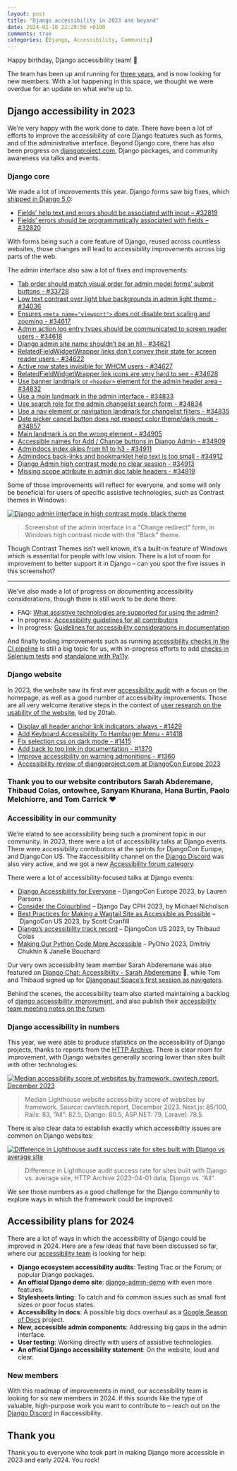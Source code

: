 ```yaml
---
layout: post
title: "Django accessibility in 2023 and beyond"
date: 2024-02-10 22:29:58 +0100
comments: true
categories: [Django, Accessibility, Community]
---
```


Happy birthday, Django accessibility team! 🌈

<!-- more -->

The team has been up and running for [three years](https://github.com/django/deps/pull/69#event-4314066071), and is now looking for new members. With a lot happening in this space, we thought we were overdue for an update on what we’re up to.

## Django accessibility in 2023

We’re very happy with the work done to date. There have been a lot of efforts to improve the accessibility of core Django features such as forms, and of the administrative interface. Beyond Django core, there has also been progress on [djangoproject.com](https://www.djangoproject.com/), Django packages, and community awareness via talks and events.

### Django core

We made a lot of improvements this year. Django forms saw big fixes, which [shipped in Django 5.0](https://docs.djangoproject.com/en/5.0/releases/5.0/#forms):

- [Fields’ help text and errors should be associated with input – #32819](https://code.djangoproject.com/ticket/32819)
- [Fields’ errors should be programmatically associated with fields – #32820](https://code.djangoproject.com/ticket/32820)

With forms being such a core feature of Django, reused across countless websites, those changes will lead to accessibility improvements across big parts of the web.

The admin interface also saw a lot of fixes and improvements:

- [Tab order should match visual order for admin model forms’ submit buttons - #33728](https://code.djangoproject.com/ticket/33728)
- [Low text contrast over light blue backgrounds in admin light theme - #34036](https://code.djangoproject.com/ticket/34036)
- [Ensures `<meta name="viewport">` does not disable text scaling and zooming - #34617](https://code.djangoproject.com/ticket/34617)
- [Admin action log entry types should be communicated to screen reader users - #34618](https://code.djangoproject.com/ticket/34618)
- [Django admin site name shouldn’t be an h1 - #34621](https://code.djangoproject.com/ticket/34621)
- [RelatedFieldWidgetWrapper links don’t convey their state for screen reader users - #34622](https://code.djangoproject.com/ticket/34622)
- [Active row states invisible for WHCM users - #34627](https://code.djangoproject.com/ticket/34627)
- [RelatedFieldWidgetWrapper link icons are very hard to see - #34628](https://code.djangoproject.com/ticket/34628)
- [Use banner landmark or `<header>` element for the admin header area - #34832](https://code.djangoproject.com/ticket/34832)
- [Use a main landmark in the admin interface - #34833](https://code.djangoproject.com/ticket/34833)
- [Use search role for the admin changelist search form - #34834](https://code.djangoproject.com/ticket/34834)
- [Use a nav element or navigation landmark for changelist filters - #34835](https://code.djangoproject.com/ticket/34835)
- [Date picker cancel button does not respect color theme/dark mode - #34857](https://code.djangoproject.com/ticket/34857)
- [Main landmark is on the wrong element - #34905](https://code.djangoproject.com/ticket/34905)
- [Accessible names for Add / Change buttons in Django Admin - #34909](https://code.djangoproject.com/ticket/34909)
- [Admindocs index skips from h1 to h3 - #34911](https://code.djangoproject.com/ticket/34911)
- [Admindocs back-links and bookmarklet help text is too small - #34912](https://code.djangoproject.com/ticket/34912)
- [Django Admin high contrast mode no clear session - #34913](https://code.djangoproject.com/ticket/34913)
- [Missing scope attribute in admin doc table headers - #34919](https://code.djangoproject.com/ticket/34919)

Some of those improvements will reflect for everyone, and some will only be beneficial for users of specific assistive technologies, such as Contrast themes in Windows:

[![Django admin interface in high contrast mode, black theme](/images/blog/django-accessibility-in-2023-and-beyond/high-contrast-mode-django.png)](/images/blog/django-accessibility-in-2023-and-beyond/high-contrast-mode-django.png)

> Screenshot of the admin interface in a "Change redirect" form, in Windows high contrast mode with the "Black" theme.

Though Contrast Themes isn’t well known, it’s a built-in feature of Windows which is essential for people with low vision. There is a lot of room for improvement to better support it in Django – can you spot the five issues in this screenshot?

---

We’ve also made a lot of progress on documenting accessibility considerations, though there is still work to be done there:

- FAQ: [What assistive technologies are supported for using the admin?](https://docs.djangoproject.com/en/5.0/faq/admin/#what-assistive-technologies-are-supported-for-using-the-admin)
- In progress: [Accessibility guidelines for all contributors](https://github.com/django/django/pull/17338)
- In progress: [Guidelines for accessibility considerations in documentation](https://github.com/django/django/pull/17340)

And finally tooling improvements such as running [accessibility checks in the CI pipeline](https://code.djangoproject.com/ticket/33620) is still a big topic for us, with in-progress efforts to add [checks in Selenium tests](https://github.com/django/django/pull/17074) and [standalone with Pa11y](https://github.com/django/django/pull/16115).

### Django website

In 2023, the website saw its first ever [accessibility audit](https://github.com/django/djangoproject.com/issues/1381) with a focus on the homepage, as well as a good number of accessibility improvements. Those are all very welcome iterative steps in the context of [user research on the usability of the website](https://forum.djangoproject.com/t/at-what-point-is-the-work-on-the-ux-of-the-django-website/25981), led by 20tab.

- [Display all header anchor link indicators, always - #1429](https://github.com/django/djangoproject.com/pull/1429)
- [Add Keyboard Accessibility To Hamburger Menu - #1418](https://github.com/django/djangoproject.com/pull/1418)
- [Fix selection css on dark mode - #1415](https://github.com/django/djangoproject.com/pull/1415)
- [Add back to top link in documentation - #1370](https://github.com/django/djangoproject.com/pull/1370)
- [Improve accessibility on warning admonitions - #1360](https://github.com/django/djangoproject.com/pull/1360)
- [Accessibility review of djangoproject.com at DjangoCon Europe 2023](https://github.com/django/djangoproject.com/issues/1381)

### Thank you to our website contributors Sarah Abderemane, Thibaud Colas, ontowhee, Sanyam Khurana, Hana Burtin, Paolo Melchiorre, and Tom Carrick ❤️

### Accessibility in our community

We’re elated to see accessibility being such a prominent topic in our community. In 2023, there were a lot of accessibility talks at Django events. There were accessibility contributors at the sprints for DjangoCon Europe, and DjangoCon US. The #accessibility channel on the [Django Discord](https://discord.gg/xcRH6mN4fa) was also very active, and we got a new [Accessibility forum category](https://forum.djangoproject.com/c/internals/accessibility/26).

There were a lot of accessibility-focused talks at Django events:

- [Django Accessibility for Everyone](https://www.youtube.com/watch?v=bflB8xZmSNw) – DjangoCon Europe 2023, by Lauren Parsons
- [Consider the Colourblind](https://youtu.be/acQdzpt68Fk?si=pE2cCnK0x9kaBb60&t=836) – Django Day CPH 2023, by Michael Nicholson
- [Best Practices for Making a Wagtail Site as Accessible as Possible](https://www.youtube.com/watch?v=qqQBbVIHkCA) – DjangoCon US 2023, by Scott Cranfill
- [Django’s accessibility track record](https://www.youtube.com/watch?v=IXxwzFusFlM) – DjangoCon US 2023, by Thibaud Colas
- [Making Our Python Code More Accessible](https://www.youtube.com/watch?v=To1GASgqSek&) – PyOhio 2023, Dmitriy Chukhin & Janelle Bouchard

Our very own accessibility team member Sarah Abderemane was also featured on [Django Chat: Accessibility - Sarah Abderemane](https://djangochat.com/episodes/accessibility-sarah-abderemane) 🎉, while Tom and Thibaud signed up for [Djangonaut Space’s first session as navigators](https://djangonaut.space/comms/2024/01/17/introducing-our-2024-session-1-officers/).

Behind the scenes, the accessibility team also started maintaining a backlog of [django accessibility improvement](https://github.com/orgs/django/projects/7/views/5), and also publish their [accessibility team meeting notes on the forum](https://forum.djangoproject.com/t/accessibility-team-meeting-notes/26133).

### Django accessibility in numbers

This year, we were able to produce statistics on the accessibility of Django projects, thanks to reports from the [HTTP Archive](https://httparchive.org/reports). There is clear room for improvement, with Django websites generally scoring lower than sites built with other technologies:

[![Median accessibility score of websites by framework, cwvtech.report, December 2023](/images/blog/django-accessibility-in-2023-and-beyond/median-accessibility-dec-2023.png)](/images/blog/django-accessibility-in-2023-and-beyond/median-accessibility-dec-2023.png)

> Median Lighthouse website accessibility score of websites by framework. Source: cwvtech.report, December 2023. Next.js: 85/100, Rails: 83, “All”: 82.5, Django: 80.5, ASP.NET: 79, Laravel: 78.5.

There is also clear data to establish exactly which accessibility issues are common on Django websites:

[![Difference in Lighthouse audit success rate for sites built with Django vs average site](/images/blog/django-accessibility-in-2023-and-beyond/django-vs-average-accessibility-apr-2023.png)](/images/blog/django-accessibility-in-2023-and-beyond/django-vs-average-accessibility-apr-2023.png)

> Difference in Lighthouse audit success rate for sites built with Django vs. average site, HTTP Archive 2023-04-01 data, Django vs. “All”.

We see those numbers as a good challenge for the Django community to explore ways in which the framework could be improved.

## Accessibility plans for 2024

There are a lot of ways in which the accessibility of Django could be improved in 2024. Here are a few ideas that have been discussed so far, where our [accessibility team](https://www.djangoproject.com/foundation/teams/#accessibility-team) is looking for help:

- **Django ecosystem accessibility audits**: Testing Trac or the Forum; or popular Django packages.
- **An official Django demo site**: [django-admin-demo](https://github.com/knyghty/django-admin-demo) with even more features.
- **Stylesheets linting**: To catch and fix common issues such as small font sizes or poor focus states.
- **Accessibility in docs**: A possible big docs overhaul as a [Google Season of Docs](https://developers.google.com/season-of-docs) project.
- **New, accessible admin components**: Addressing big gaps in the admin interface.
- **User testing**: Working directly with users of assistive technologies.
- **An official Django accessibility statement**: On the website, loud and clear.

### New members

With this roadmap of improvements in mind, our accessibility team is looking for six new members in 2024. If this sounds like the type of valuable, high-purpose work you want to contribute to – reach out on the [Django Discord](https://discord.gg/xcRH6mN4fa) in #accessibility.

## Thank you

Thank you to everyone who took part in making Django more accessible in 2023 and early 2024. You rock!
